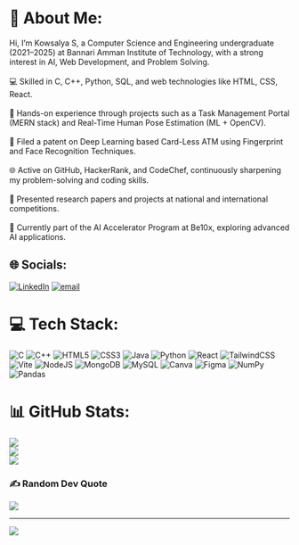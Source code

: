 # 💫 About Me:
Hi, I’m Kowsalya S, a Computer Science and Engineering undergraduate (2021–2025) at Bannari Amman Institute of Technology, with a strong interest in AI, Web Development, and Problem Solving.<br><br>💻 Skilled in C, C++, Python, SQL, and web technologies like HTML, CSS, React.<br><br>🔬 Hands-on experience through projects such as a Task Management Portal (MERN stack) and Real-Time Human Pose Estimation (ML + OpenCV).<br><br>📜 Filed a patent on Deep Learning based Card-Less ATM using Fingerprint and Face Recognition Techniques.<br><br>🌐 Active on GitHub, HackerRank, and CodeChef, continuously sharpening my problem-solving and coding skills.<br><br>🎤 Presented research papers and projects at national and international competitions.<br><br>🚀 Currently part of the AI Accelerator Program at Be10x, exploring advanced AI applications.


## 🌐 Socials:
[![LinkedIn](https://img.shields.io/badge/LinkedIn-%230077B5.svg?logo=linkedin&logoColor=white)](https://linkedin.com/in/kowsalya-s-728801267) [![email](https://img.shields.io/badge/Email-D14836?logo=gmail&logoColor=white)](mailto:kowsalyasureshbabu.sbtk@gmail.com) 

# 💻 Tech Stack:
![C](https://img.shields.io/badge/c-%2300599C.svg?style=for-the-badge&logo=c&logoColor=white) ![C++](https://img.shields.io/badge/c++-%2300599C.svg?style=for-the-badge&logo=c%2B%2B&logoColor=white) ![HTML5](https://img.shields.io/badge/html5-%23E34F26.svg?style=for-the-badge&logo=html5&logoColor=white) ![CSS3](https://img.shields.io/badge/css3-%231572B6.svg?style=for-the-badge&logo=css3&logoColor=white) ![Java](https://img.shields.io/badge/java-%23ED8B00.svg?style=for-the-badge&logo=openjdk&logoColor=white) ![Python](https://img.shields.io/badge/python-3670A0?style=for-the-badge&logo=python&logoColor=ffdd54) ![React](https://img.shields.io/badge/react-%2320232a.svg?style=for-the-badge&logo=react&logoColor=%2361DAFB) ![TailwindCSS](https://img.shields.io/badge/tailwindcss-%2338B2AC.svg?style=for-the-badge&logo=tailwind-css&logoColor=white) ![Vite](https://img.shields.io/badge/vite-%23646CFF.svg?style=for-the-badge&logo=vite&logoColor=white) ![NodeJS](https://img.shields.io/badge/node.js-6DA55F?style=for-the-badge&logo=node.js&logoColor=white) ![MongoDB](https://img.shields.io/badge/MongoDB-%234ea94b.svg?style=for-the-badge&logo=mongodb&logoColor=white) ![MySQL](https://img.shields.io/badge/mysql-4479A1.svg?style=for-the-badge&logo=mysql&logoColor=white) ![Canva](https://img.shields.io/badge/Canva-%2300C4CC.svg?style=for-the-badge&logo=Canva&logoColor=white) ![Figma](https://img.shields.io/badge/figma-%23F24E1E.svg?style=for-the-badge&logo=figma&logoColor=white) ![NumPy](https://img.shields.io/badge/numpy-%23013243.svg?style=for-the-badge&logo=numpy&logoColor=white) ![Pandas](https://img.shields.io/badge/pandas-%23150458.svg?style=for-the-badge&logo=pandas&logoColor=white)
# 📊 GitHub Stats:
![](https://github-readme-stats.vercel.app/api?username=kowsalyasureshbabusbtk&theme=dark&hide_border=false&include_all_commits=true&count_private=false)<br/>
![](https://nirzak-streak-stats.vercel.app/?user=kowsalyasureshbabusbtk&theme=dark&hide_border=false)<br/>
![](https://github-readme-stats.vercel.app/api/top-langs/?username=kowsalyasureshbabusbtk&theme=dark&hide_border=false&include_all_commits=true&count_private=false&layout=compact)

### ✍️ Random Dev Quote
![](https://quotes-github-readme.vercel.app/api?type=horizontal&theme=radical)

---
[![](https://visitcount.itsvg.in/api?id=kowsalyasureshbabusbtk&icon=0&color=0)](https://visitcount.itsvg.in)

<!-- Proudly created with GPRM ( https://gprm.itsvg.in ) -->
